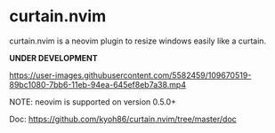 # curtain.nvim

curtain.nvim is a neovim plugin to resize windows easily like a curtain.

**UNDER DEVELOPMENT**

https://user-images.githubusercontent.com/5582459/109670519-89bc1080-7bb6-11eb-94ea-645ef8eb7a38.mp4

NOTE: neovim is supported on version 0.5.0+

Doc: https://github.com/kyoh86/curtain.nvim/tree/master/doc

